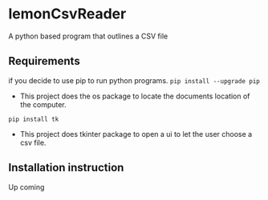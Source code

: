 # lemonCsvReader
A python based program that outlines a CSV file 

## Requirements
if you decide to use pip to run python programs. 
```pip install --upgrade pip```
- This project does the os package to locate the documents location of the computer.


```pip install tk```
- This project does tkinter package to open a ui to let the user choose a csv file.


## Installation instruction
Up coming

